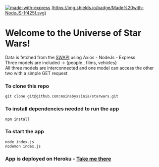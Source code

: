 [![made-with-express](https://img.shields.io/badge/Made%20with-Express-1f425f.svg)](https://expressjs.com/) 
[(https://img.shields.io/badge/Made%20with-NodeJS-1f425f.svg)](https://nodejs.org/en/) 

# Welcome to the Universe of Star Wars!

Data is fetched from the [SWAPI](https://swapi.dev/) using Axios - NodeJs - Express <br/>
Three models are included -> {people , films, vehicles} <br/>
All three models are interconnected and one model can access the other two with a simple
GET request


### To clone this repo
```
git clone git@github.com:moinabyssinia/starwars.git
```

### To install dependencies needed to run the app
```
npm install 
```
### To start the app
```
node index.js 
nodemon index.js
```
### App is deployed on Heroku - [Take me there](https://ctd-swapi.herokuapp.com/)
